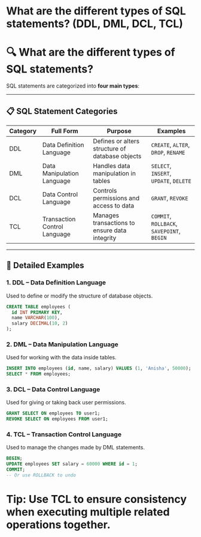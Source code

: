 # What are the different types of SQL statements? (DDL, DML, DCL, TCL)

# 🔍 What are the different types of SQL statements?

SQL statements are categorized into **four main types**:

---

## 📋 SQL Statement Categories

| Category | Full Form                 | Purpose                                         | Examples                                  |
|----------|---------------------------|--------------------------------------------------|-------------------------------------------|
| DDL      | Data Definition Language  | Defines or alters structure of database objects | `CREATE`, `ALTER`, `DROP`, `RENAME`       |
| DML      | Data Manipulation Language| Handles data manipulation in tables             | `SELECT`, `INSERT`, `UPDATE`, `DELETE`    |
| DCL      | Data Control Language     | Controls permissions and access to data         | `GRANT`, `REVOKE`                          |
| TCL      | Transaction Control Language | Manages transactions to ensure data integrity | `COMMIT`, `ROLLBACK`, `SAVEPOINT`, `BEGIN` |

---

## 📌 Detailed Examples

###  1. DDL – Data Definition Language
Used to define or modify the structure of database objects.

```sql
CREATE TABLE employees (
  id INT PRIMARY KEY,
  name VARCHAR(100),
  salary DECIMAL(10, 2)
);
```

### 2. DML – Data Manipulation Language
Used for working with the data inside tables.

```sql
INSERT INTO employees (id, name, salary) VALUES (1, 'Anisha', 50000);
SELECT * FROM employees;
```
### 3. DCL – Data Control Language
Used for giving or taking back user permissions.

```sql
GRANT SELECT ON employees TO user1;
REVOKE SELECT ON employees FROM user1;
```
### 4. TCL – Transaction Control Language
Used to manage the changes made by DML statements.

```sql
BEGIN;
UPDATE employees SET salary = 60000 WHERE id = 1;
COMMIT;
-- Or use ROLLBACK to undo
```
# Tip: Use TCL to ensure consistency when executing multiple related operations together.


